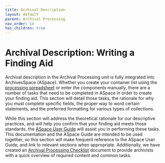 ```yaml
---
title: Archival Description
layout: default
parent: Archival Processing
nav_order: 14
has_children: true
---
```

# Archival Description: Writing a Finding Aid

Archival description in the Archival Processing unit is fully integrated into ArchivesSpace (ASpace). Whether you create your container list using the [processing spreadsheet](/Documents/ArchivesSpace_Processing_Spreadsheet_Template.xlsx) or enter the components manually, there are a number of tasks that need to be completed in ASpace in order to create your finding aid. This section will detail those tasks, the rationale for why you must complete specific fields, the proper way to word certain statements, and the preferred formatting for various types of collections. 

While this section will address the theoretical rationale for our descriptive practices, and will help you confirm that your finding aid meets those standards, the [ASpace User Guide](https://nypl.github.io/pres-docs/aspace/aspace.html) will assist you in performing these tasks. This documentation and the ASpace Guide are intended to be used together, so this section will make frequent reference to the ASpace User Guide, and link to relevant sections when appropriate. Additionally, we have created an [Archival Processing Checklist](/Documents/Archival_Processing_Checklist.docx) document to provide archivists with a quick overview of required content and common tasks. 
